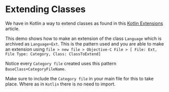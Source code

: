 # Extending Classes

We have in Kotlin a way to extend classes as found in this [Kotlin Extensions](https://kotlinlang.org/docs/reference/extensions.html) article.

This demo shows how to make an extension of the class `Language` which is archived as `Language+Ext`. This is the pattern used and you are able to make an extension using `file > new file > Objective-C File > [ File: Ext, File Type: Category, Class: ClassToExtend]`

Notice every `Category file` created uses this pattern `BaseClass+CategoryFileName`.
 
Make sure to include the `Category file` in your main file for this to take place. Where as in `Kotlin` there is no need to import.
